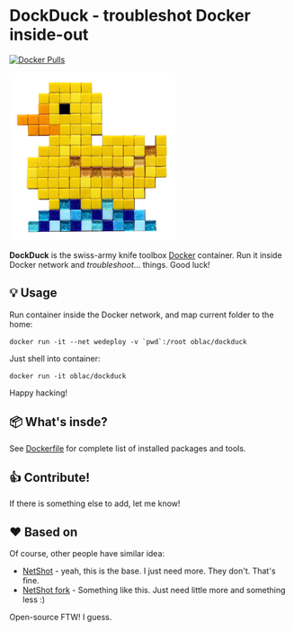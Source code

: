 # DockDuck - troubleshot Docker inside-out
[![Docker Pulls](https://img.shields.io/docker/pulls/oblac/dockduck.svg)]()

![](duck.png)

**DockDuck** is the swiss-army knife toolbox [Docker](http://docker.com) container.
Run it inside Docker network and _troubleshoot_... things. Good luck!

## :bulb: Usage

Run container inside the Docker network, and map current folder to the home:

	docker run -it --net wedeploy -v `pwd`:/root oblac/dockduck

Just shell into container:

	docker run -it oblac/dockduck

Happy hacking!

## :package: What's insde?

See [Dockerfile](Dockerfile) for complete list of installed packages and tools.

## :thumbsup: Contribute!

If there is something else to add, let me know!

## ❤ Based on

Of course, other people have similar idea:

+ [NetShot](https://github.com/nicolaka/netshoot) - yeah, this is the base. I just need more. They don't. That's fine.
+ [NetShot fork](https://github.com/cirocosta/netshoot) - Something like this. Just need little more and something less :)

Open-source FTW! I guess.